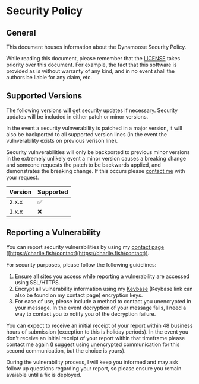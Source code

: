 # Security Policy

## General

This document houses information about the Dynamoose Security Policy.

While reading this document, please remember that the [LICENSE](https://github.com/dynamoose/dynamoose/blob/master/LICENSE) takes priority over this document. For example, the fact that this software is provided as is without warranty of any kind, and in no event shall the authors be liable for any claim, etc.

## Supported Versions

The following versions will get security updates if necessary. Security updates will be included in either patch or minor versions.

In the event a security vulnverability is patched in a major version, it will also be backported to all supported version lines (in the event the vulnverability exists on previous verison line).

Security vulnverabilities will only be backported to previous minor versions in the extremely unlikely event a minor version causes a breaking change and someone requests the patch to be backwards applied, and demonstrates the breaking change. If this occurs please [contact me](https://charlie.fish/contact) with your request.

| Version | Supported          |
| ------- | ------------------ |
| 2.x.x   | :white_check_mark: |
| 1.x.x   | :x:                |

## Reporting a Vulnerability

You can report security vulnerabilities by using my [contact page](https://charlie.fish/contact) ([https://charlie.fish/contact](https://charlie.fish/contact)).

For security purposes, please follow the following guidelines:

1. Ensure all sites you access while reporting a vulnerability are accessed using SSL/HTTPS.
2. Encrypt all vulnerability information using my [Keybase](https://keybase.io/fishcharlie) (Keybase link can also be found on my contact page) encryption keys.
3. For ease of use, please include a method to contact you unencrypted in your message. In the event decryption of your message fails, I need a way to contact you to notify you of the decryption failure.

You can expect to receive an initial receipt of your report within 48 business hours of submission (exception to this is holiday periods). In the event you don't receive an initial receipt of your report within that timeframe please contact me again (I suggest using unencrypted communication for this second communication, but the choice is yours).

During the vulnerability process, I will keep you informed and may ask follow up questions regarding your report, so please ensure you remain avaiable until a fix is deployed.
